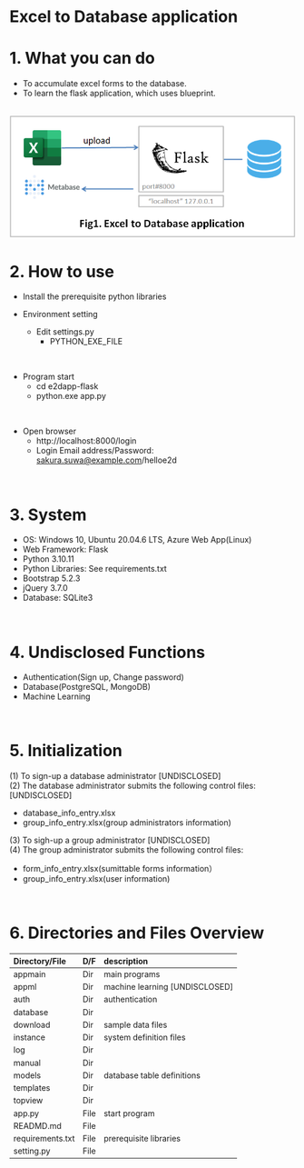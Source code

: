 # Excel to Database application

# 1. What you can do

* To accumulate excel forms to the database.<br>
* To learn the flask application, which uses blueprint.

<br>

<img src="e2d.png">

<br>

# 2. How to use

* Install the prerequisite python libraries

* Environment setting
  * Edit settings.py
    * PYTHON_EXE_FILE

<br>

* Program start
  * cd e2dapp-flask
  * python.exe app.py

<br>

* Open browser
  * http://localhost:8000/login
  * Login Email address/Password: sakura.suwa@example.com/helloe2d

<br>

# 3. System
* OS: Windows 10, Ubuntu 20.04.6 LTS, Azure Web App(Linux)
* Web Framework: Flask
* Python 3.10.11
* Python Libraries: See requirements.txt
* Bootstrap 5.2.3
* jQuery 3.7.0
* Database: SQLite3

<br>

# 4. Undisclosed Functions
* Authentication(Sign up, Change password)
* Database(PostgreSQL, MongoDB)
* Machine Learning

<br>

# 5. Initialization
(1) To sign-up a database administrator [UNDISCLOSED]<br>
(2) The database administrator submits the following control files: [UNDISCLOSED]<br>
   * database_info_entry.xlsx<br>
   * group_info_entry.xlsx(group administrators information)<br>

(3) To sigh-up a group administrator [UNDISCLOSED]<br>
(4) The group administrator submits the following control files:<br>
  * form_info_entry.xlsx(sumittable forms information）<br>
  * group_info_entry.xlsx(user information)

<br>

# 6. Directories and Files Overview

| Directory/File |D/F| description |
| :------------- | :-| :---------- |
| appmain | Dir | main programs |
| appml | Dir | machine learning [UNDISCLOSED] |
| auth | Dir | authentication |
| database | Dir ||
| download | Dir | sample data files |
| instance | Dir | system definition files |
| log | Dir ||
| manual | Dir ||
| models | Dir | database table definitions |
| templates | Dir ||
| topview | Dir ||
| app.py  | File | start program |
| READMD.md | File ||
| requirements.txt | File | prerequisite libraries |
| setting.py | File ||
